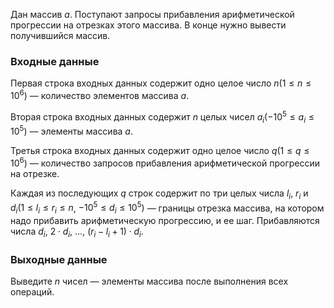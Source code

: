 Дан массив $a$. Поступают запросы прибавления арифметической прогрессии на отрезках этого массива. В конце нужно вывести получившийся массив.

### Входные данные
Первая строка входных данных содержит одно целое число $n(1 \le n \le 10^6)$ — количество элементов массива $a$.

Вторая строка входных данных содержит $n$ целых чисел $a_i(-10^5 \le a_i \le 10^5)$ — элементы массива $a$.

Третья строка входных данных содержит одно целое число $q(1 \le q \le 10^6)$ — количество запросов прибавления арифметической прогрессии на отрезке.

Каждая из последующих $q$ строк содержит по три целых числа $l_i$, $r_i$ и $d_i(1 \le l_i \le r_i \le n$, $-10^5 \le d_i \le 10^5)$ — границы отрезка массива, на котором надо прибавить арифметическую прогрессию, и ее шаг. Прибавляются числа $d_i$, $2 \cdot d_i$, $\ldots$, $(r_i - l_i + 1) \cdot d_i$.

### Выходные данные
Выведите $n$ чисел — элементы массива после выполнения всех операций.